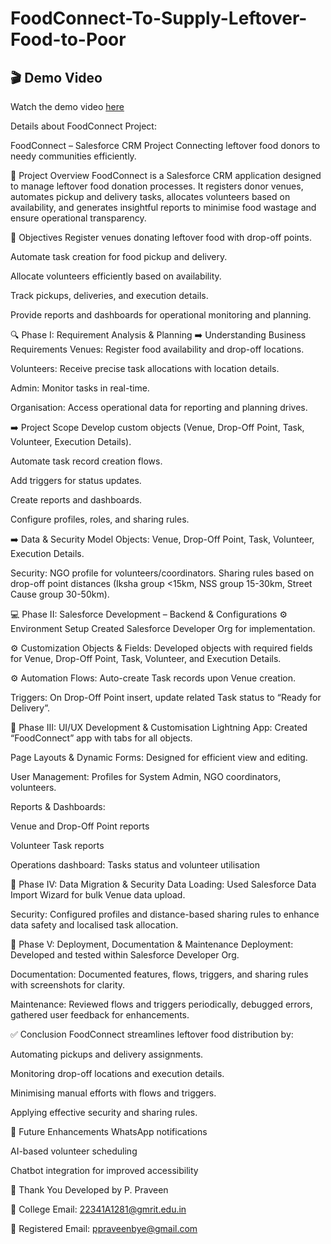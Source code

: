 # FoodConnect-To-Supply-Leftover-Food-to-Poor
## 🎬 Demo Video

Watch the demo video [here](https://drive.google.com/file/d/1f4ynEARMG_LFnDQaZCjHq9KcxqjYx1RW/view?usp=sharing)

Details about FoodConnect Project:

FoodConnect – Salesforce CRM Project
Connecting leftover food donors to needy communities efficiently.

🚀 Project Overview
FoodConnect is a Salesforce CRM application designed to manage leftover food donation processes. It registers donor venues, automates pickup and delivery tasks, allocates volunteers based on availability, and generates insightful reports to minimise food wastage and ensure operational transparency.

🎯 Objectives
Register venues donating leftover food with drop-off points.

Automate task creation for food pickup and delivery.

Allocate volunteers efficiently based on availability.

Track pickups, deliveries, and execution details.

Provide reports and dashboards for operational monitoring and planning.

🔍 Phase I: Requirement Analysis & Planning
➡️ Understanding Business Requirements
Venues: Register food availability and drop-off locations.

Volunteers: Receive precise task allocations with location details.

Admin: Monitor tasks in real-time.

Organisation: Access operational data for reporting and planning drives.

➡️ Project Scope
Develop custom objects (Venue, Drop-Off Point, Task, Volunteer, Execution Details).

Automate task record creation flows.

Add triggers for status updates.

Create reports and dashboards.

Configure profiles, roles, and sharing rules.

➡️ Data & Security Model
Objects: Venue, Drop-Off Point, Task, Volunteer, Execution Details.

Security: NGO profile for volunteers/coordinators. Sharing rules based on drop-off point distances (Iksha group <15km, NSS group 15-30km, Street Cause group 30-50km).

💻 Phase II: Salesforce Development – Backend & Configurations
⚙️ Environment Setup
Created Salesforce Developer Org for implementation.

⚙️ Customization
Objects & Fields: Developed objects with required fields for Venue, Drop-Off Point, Task, Volunteer, and Execution Details.

⚙️ Automation
Flows: Auto-create Task records upon Venue creation.

Triggers: On Drop-Off Point insert, update related Task status to “Ready for Delivery”.

🎨 Phase III: UI/UX Development & Customisation
Lightning App: Created “FoodConnect” app with tabs for all objects.

Page Layouts & Dynamic Forms: Designed for efficient view and editing.

User Management: Profiles for System Admin, NGO coordinators, volunteers.

Reports & Dashboards:

Venue and Drop-Off Point reports

Volunteer Task reports

Operations dashboard: Tasks status and volunteer utilisation

🔐 Phase IV: Data Migration & Security
Data Loading: Used Salesforce Data Import Wizard for bulk Venue data upload.

Security: Configured profiles and distance-based sharing rules to enhance data safety and localised task allocation.

🚀 Phase V: Deployment, Documentation & Maintenance
Deployment: Developed and tested within Salesforce Developer Org.

Documentation: Documented features, flows, triggers, and sharing rules with screenshots for clarity.

Maintenance: Reviewed flows and triggers periodically, debugged errors, gathered user feedback for enhancements.

✅ Conclusion
FoodConnect streamlines leftover food distribution by:

Automating pickups and delivery assignments.

Monitoring drop-off locations and execution details.

Minimising manual efforts with flows and triggers.

Applying effective security and sharing rules.

🌟 Future Enhancements
WhatsApp notifications

AI-based volunteer scheduling

Chatbot integration for improved accessibility

🙏 Thank You
Developed by P. Praveen

📧 College Email: 22341A1281@gmrit.edu.in

📧 Registered Email: ppraveenbye@gmail.com
